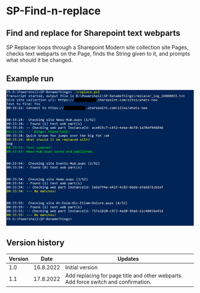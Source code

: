 # SP-Find-n-replace
## Find and replace for Sharepoint text webparts
SP Replacer loops through a Sharepoint Modern site collection site Pages, 
checks text webparts on the Page, finds the String given to it, 
and prompts what should it be changed.

## Example run
![Example image](example.png)

## Version history
|Version|Date|Updates|
|--|--|--|
|1.0|16.8.2022|Initial version|
|1.1|17.8.2022|Add replacing for page title and other webparts. Add force switch and confirmation. |

